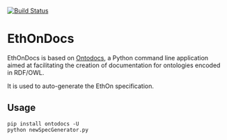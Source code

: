[![Build Status](https://travis-ci.org/ConsenSys/EthOnDocs.svg?branch=master)](https://travis-ci.org/ConsenSys/EthOnDocs)

EthOnDocs
=======================

EthOnDocs is based on [Ontodocs](https://github.com/lambdamusic/Ontodocs), a Python command line application aimed at facilitating the creation of documentation for ontologies encoded in RDF/OWL.

It is used to auto-generate the EthOn specification.

Usage
------------

```
pip install ontodocs -U
python newSpecGenerator.py
```

